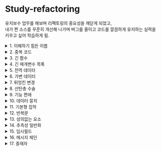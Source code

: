 # Study-refactoring

유지보수 업무를 해보며 리팩토링의 중요성을 깨닫게 되었고,  
내가 짠 소스를 꾸준히 개선해 나가며 버그를 줄이고 코드를 깔끔하게 유지하는 실력을 키우고 싶어 학습하게 됨.

<details markdown="1">
<summary> 1. 이해하기 힘든 이름 </summary>    
깔끔한 코드에서 가장 중요한 것 중 하나가 바로 "좋은 이름"이다.
역할에 대해 직관적이여야한다.

#### 1. 함수 선언 변경하기

좋은 이름을 찾아내는 방법  
-> 좋은 이름을 가진 함수는 소스를 보지 않고 이름만 보고도 이해할 수 있다.   
-> 함수에 주석을 작성한 다음, 주석을 함수 이름으로 만들어 본다.

```
--old
private void studyReviews(GHIssue issue) throws IOException {
    List<GHIssueComment> comments = issue.getComments();
    for (GHIssueComment comment : comments) {
      usernames.add(comment.getUserName());
      reviews.add(comment.getBody());
    }
}
    
    
--new
/**
 * 스터디 리뷰 이슈에 작성되어 있는 리뷰어 목록과 리뷰를 읽어온다.
 */
private void loadReviews(GHIssue issue) throws IOException {
  List<GHIssueComment> comments = issue.getComments();
  for (GHIssueComment comment : comments) {
    usernames.add(comment.getUserName());
    reviews.add(comment.getBody());
  }
}
```

#### 2. 변수 이름 변경하기
더 많이 사용되는 변수일수록 그 이름이 더 중요하다.
```
-- old
List<GHIssueComment> comments = issue.getComments();
for (GHIssueComment comment : comments) {
  usernames.add(comment.getUserName());
  this.reviews.add(comment.getBody());
}

-- new
/**
 * 리뷰를 읽어오는 함수이기 떄문에 좀 더 구체적인 네이밍
*/
List<GHIssueComment> reviews = issue.getComments();
for (GHIssueComment review : reviews) {
  usernames.add(review.getUserName());
  this.reviews.add(review.getBody());
}
```

#### 3. 필드 이름 바꾸기
```
-- old
private Set<String> usernames = new HashSet<>();

-- new
/**
 * 리뷰어들의 이름이기에 좀 더 구체적인 네이밍
*/
private Set<String> reviewers = new HashSet<>();
```
</details>

<details markdown="2">
<summary> 2. 중복 코드 </summary>    

- 중복코드의 단점
비슷한지, 완전히 동일한 코드인지 주의 깊게 봐야한다.
코드를 변경할 때, 동일한 모든 곳의 코드를 변경해야 한다.

- 사용할 수 있는 리팩토링 기술  
동일한 코드를 여러 메소드에서 사용하는 경우, 함수 추출하기 (Extract Function)  
코드가 비슷하게 생겼지만 완전히 같지는 않은 경우, 코드 분리하기 (Slide Statements)  
여러 하위 클래스에 동일한 코드가 있다면, 메소드 올리기 (Pull Up Method)   

#### 1. 필드 이름 바꾸기
"의도"와 "구현" 분리하기  
무슨 일을 하는 코드인지 알아내려고 노력해야 하는 코드라면 해당 코드를 함수로 분리하고 함수 이름으로 "무슨 일을 하는지" 표현할 수 있다.  
거대한 함수 안에 들어있는 주석은 추출한 함수를 찾는데 있어서 좋은 단서가 될 수 있다.  
```
-- old
GitHub gitHub = GitHub.connect();
GHRepository repository = gitHub.getRepository("me/live-study");
GHIssue issue = repository.getIssue(30);

-- new
GHIssue issue = getGhIssue(30); 
...
private GHIssue getGhIssue(int eventId) { // 함수 이름으로 표현
    GitHub gitHub = GitHub.connect();
    GHRepository repository = gitHub.getRepository("me/live-study");
    GHIssue issue = repository.getIssue(eventId);
    return issue;
}
```

#### 2. 코드 정리하기  
관련있는 코드끼리 묶여있어야 코드를 더 쉽게 이해할 수 있다.  
함수에서 사용할 변수를 상단에 미리 정의하기 보다는, 해당 변수를 사용하는 코드 바로 위에 선언하자.  
관련있는 코드끼리 묶은 다음, 함수 추출하기를 사용해서 더 깔끔하게 분리할 수도 있다.  
```
-- old
Set<String> reviewers = new HashSet<>();
GitHub gitHub = GitHub.connect();
...
issue.getComments().forEach(c -> reviewers.add(c.getUserName()));
        
-- new
Set<String> reviewers = new HashSet<>(); // 해당 변수를 사용하는 코드 바로 위에 선언.
issue.getComments().forEach(c -> reviewers.add(c.getUserName()));
```

#### 3. 메소드 올리기
중복 코드는 당장은 잘 동작하더라도 미래에 버그를 만들어 낼 빌미를 제공한다.  
예) A에서 코드를 고치고, B에는 반영하지 않은 경우  
비슷하지만 일부 값만 다른 경우라면, "함수 매개변수화 하기" 리팩토링을 적용한 이후에, 이 방법을 사용할 수 있다.  
</details>


<details markdown="3">
<summary> 3. 긴 함수</summary>  
-짧은함수 vs 긴함수  

함수가 길 수록 더 이해하기 어렵다 vs 짧은 함수는 더 많은 문맥전환을 필요로 한다.  
작은함수에 "좋은 이름"을 사용했다면 해당 함수의 코드를 보지 않고도 이해할 수 있다.  
어떤 코드에 "주석"을 남기고 싶다면, 주석 대신 함수를 만들고 함수의 이름으로 "의도"를 표현하면 된다.  

-사용할 수 있는 리팩토링 기술  

99%는 "함수 추출하기"로 해결 가능하다.  
함수로 분리하면서 해당 함수로 전달해야 할 매개변수가 많아진다면 다음과 같은 리팩토링을 고려해볼 수 있다.  
"임시 변수를 질의 함수로 바꾸기"  
"매개변수 객체 만들기"  
"객체 통째로 넘기기"  
  
"조건문 분해하기"를 사용해 조건문을 분리할 수 있다.  
같은 조건으로 여러개의 Switch문이 있다면, "조건문을 다형성으로 바꾸기"를 사용할 수 있다.  
반복문 안에서 여러 작업을 하고 있어서 하나의 메소드로 추출하기 어렵다면, "반복문 쪼개기"를 적용할 수 있다.  


#### 1. 임시 변수를 질의 함수로 바꾸기
변수를 사용하면 반복해서 동일한 식을 계산하는 것을 피할 수 있고, 이름을 사용해 의미를 표현할 수도 있다.
긴 함수를 리팩토링할 때, 그러한 임시 변수를 함수로 추출하여 분리한다면 뺴낸 함수로 전달해야 할 매개변수를 줄일 수 있다.

```
-- old
파라미터가 너무 많다고 생각이 될 때, 구현부를 메소드로 빼는 방법이 있다.
participants.forEach(p -> {
    long count = p.homework().values().stream()
            .filter(v -> v == true)
            .count();
    double rate = count * 100 / totalNumberOfEvents;

    // 파라미터가 너무 많다.
    String markdownForHomework = String.format("| %s %s | %.2f%% |\n", p.username(), checkMark(p, totalNumberOfEvents), rate);
    writer.print(markdownForHomework);
});

-- new
participants.forEach(p -> {
    String markdownForHomework = getMarkdownForParticipant(totalNumberOfEvents, p); 
    writer.print(markdownForHomework);
});

private double getRate(int totalNumberOfEvents, Participant p) {
    long count = p.homework().values().stream()  
    ...
    return rate;
}

private String getMarkdownForParticipant(int totalNumberOfEvents, Participant p) {
    String markdownForHomework = String.format("| %s %s | %.2f%% |\n", p.username(), checkMark(p, totalNumberOfEvents), getRate(totalNumberOfEvents, p));
    return markdownForHomework;
}
```

#### 2. 매개변수 객체 만들기  
같은 매개변수들이 여러 메소드에 걸쳐 나타난다면 그 매개변수들을 묶은 자료 구조를 만들 수 있다.  
그렇게 만든 자료구조는 :   
	- 해당 데이터간의 관계를 보다 명시적으로 나타낼 수 있다.  
	- 함수에 전달할 매개변수 개수를 줄일 수 있다.  
	- 도메인을 이해하는데 중요한 역할을 하는 클래스로 발전할 수도 있다.  
  
```
-- old
여러 메소드에서 반복되는 필드(totalNumberOfEvents)가 있다면 전역변수로 적용하는 것도 방법이다.

writer.print(header(totalNumberOfEvents, participants.size()));
...

private double getRate(int totalNumberOfEvents, Participant p) 
...
  
private String getMarkdownForParticipant(int totalNumberOfEvents, Participant p) 
...

-- new

private int totalNumberOfEvents;

public StudyDashboard(int totalNumberOfEvents) {
    this.totalNumberOfEvents = totalNumberOfEvents;
}
...
StudyDashboard studyDashboard = new StudyDashboard(15);
```


#### 3. 객체 통째로 넘기기
하나의 객체에서 구할 수 있는 여러 값들을 함수에 전달하는 경우, 해당 매개변수를 객체 하나로 교체할 수 있다.
이로써 매개변수 목록을 줄일 수 있다.

```
-- old
private String getMarkdownForParticipant(int totalNumberOfEvents, Participant p) {
	String markdownForHomework = String.format("| %s %s | %.2f%% |\n", p.username(), 
					checkMark(p, totalNumberOfEvents), getRate(totalNumberOfEvents, p));
	return markdownForHomework;
}

-- new
private String getMarkdownForParticipant(Participant participant) { // 객체를 통째로 넘긴다.
	return String.format("| %s %s | %.2f%% |\n", participant.username(),
                checkMark(participant.homework(), this.totalNumberOfEvents),
		participant.getRate(this.totalNumberOfEvents);
}

```



#### 4. 함수를 명령으로 바꾸기  
함수를 독립적인 객체인, Command로 만들어 사용할 수 있다.  
커맨드 패턴을 적용하면 다음과 같은 장점을 취할 수 있다.  
- 부가적인 기능으로 undo 기능을 만들 수도 있다.  
- 더 복잡한 기능을 구현하는데 필요한 여러 메소드를 추가할 수 있다.  
- 상속이나 템플릿을 활용할 수도 있다.  
- 복잡한 메소드를 여러 메소드나 필드를 활용해 쪼갤 수도 있다.  


#### 5. 조건문 분해하기  
여러 조건에 따라 달라지는 코드를 작성하다 보면 함수가 길어지게 된다.  
"조건"과 "액션" 모두 "의도"를 표현해야한다.  
"함수 추출하기"와 동일한 리팩토링이지만 의도만 다를 뿐이다.  

#### 6. 반복문 쪼개기
반복문을 여러개로 쪼개면 보다 쉽게 이해하고 수정할 수 있다.
```
# 반복문 쪼개기
-- old
for (int index = 1 ; index <= totalNumberOfEvents ; index++) {
	int eventId = index;
	service.execute(new Runnable() {
	@Override
	public void run() {
	try {
		GHIssue issue = repository.getIssue(eventId);
		List<GHIssueComment> comments = issue.getComments();

		for (GHIssueComment comment : comments) {
			Participant participant = findParticipant(comment.getUserName(), participants);
			participant.setHomeworkDone(eventId);
		}
		...
-- new
for (int index = 1 ; index <= totalNumberOfEvents ; index++) {
            int eventId = index;
            service.execute(() -> {
                try {
                    GHIssue issue = repository.getIssue(eventId);
                    checkHomework(issue.getComments(), participants, eventId);
              ...

private void checkHomework(List<GHIssueComment> comments, List<Participant> participants, int eventId) {
        for (GHIssueComment comment : comments) {
            Participant participant = findParticipant(comment.getUserName(), participants);
            participant.setHomeworkDone(eventId);
	}
}
	

# 메소드 추출하기
-- old
private void print() throws IOException, InterruptedException {
        GitHub gitHub = GitHub.connect();
        GHRepository repository = gitHub.getRepository("whiteship/live-study");
        List<Participant> participants = new CopyOnWriteArrayList<>();

        ExecutorService service = Executors.newFixedThreadPool(8);
        CountDownLatch latch = new CountDownLatch(totalNumberOfEvents);
	
	...

-- new
의미를 부여하여 가능한한 함수로 리팩토링함.
private void print() throws IOException, InterruptedException {
        checkGithubIssues(getGhRepository());
	new StudyPrinter(this.totalNumberOfEvents, this.participants, PrinterMode.MARKDOWN).execute();
}

private GHRepository getGhRepository() throws IOException {
	GitHub gitHub = GitHub.connect();
        return gitHub.getRepository("me/live-study");
}
...
```

#### 7. 조건문을 다형성으로 바꾸기  
여러 타입에 따라 각기 다른 로직으로 처리해야 하는 경우에 다형성을 적용해서 조건문을 보다 명확하게 분리할 수 있다.  
공통으로 사용되는 로직은 상위 클래스에 두고 달라지는 부분만 하위 클래스에 둠으로써, 달라지는 부분만 강조할 수 있다.  

</details>




<details markdown="4">
<summary> 4. 긴 매개변수 목록 </summary>    

어떤 함수에 매개변수가 많을수록 함수의 역할을 이해하기 힘들어진다.  
- 과연 그 함수는 한가지 일을 하고 있는게 맞는가?  
- 불필요한 매개변수는 없는가?  
- 하나의 자료구조로 뭉칠 수 있는 매개변수 목록은 없는가?  

#### 1. 매개변수를 질의 함수로 바꾸기  
함수의 매개변수 목록은 함수의 다양성을 대변하며, 짧을수록 이해하기 좋다.  
어떤 한 매개변수를 다른 매개변수를 통해 알아낼 수 있다면 "중복 매개변수"라 생각할 수 있다.  
매개변수에 값을 전달하는 것은 "함수를 호출하는 쪽"의 책임이다. 가능하면 함수를 호출하는 쪽의 책임을 줄이고 함수 내부에서 책임지도록 노력한다.  
  
```
-- old
public double finalPrice() {
	double basePrice = this.quantity * this.itemPrice;
	int discountLevel = this.quantity > 100 ? 2 : 1;
        return this.discountedPrice(basePrice, discountLevel);
}

private double discountedPrice(double basePrice, int discountLevel) {
	return discountLevel == 2 ? basePrice * 0.9 : basePrice * 0.95;
}

-- new
public double finalPrice() {
	double basePrice = this.quantity * this.itemPrice;
	return this.discountedPrice(basePrice);
}

private int discountLevel() {
	return this.quantity > 100 ? 2 : 1;
}

private double discountedPrice(double basePrice) { // 매개변수로 전달할 필요 없이 함수를 호출해 사용.
	return discountLevel() == 2 ? basePrice * 0.9 : basePrice * 0.95;
}
```

#### 2. 플래그 인수 제거하기
플래그는 보통 함수에 매개변수로 전달해서, 함수 내부의 로직을 분기하는데 사용한다.  
플래그를 사용한 함수는 차이를 파악하기 어렵다.  
- bookConcert(customer, false), bookConcert(customer, true)  
- bookConcert(customer), bookConcert(customer)  
조건문 분해하기를 활용할 수 있다.  
 
```
-- old
public LocalDate deliveryDate(Order order, boolean isRush) {
	if (isRush) {
		int deliveryTime = switch (order.getDeliveryState()) {
			case "WA", "CA", "OR" -> 1;
			case "TX", "NY", "FL" -> 2;
			default -> 3;
		};
		return order.getPlacedOn().plusDays(deliveryTime);
        } else {
	...

assertEquals(placedOn.plusDays(1), shipment.deliveryDate(orderFromWA, true));
assertEquals(placedOn.plusDays(2), shipment.deliveryDate(orderFromWA, false));

-- new
플래그성 파라미터를 제거하고 조금 더 코드를 명시적으로 만든다.
public LocalDate regularDeliveryDate(Order order) {
	int deliveryTime = switch (order.getDeliveryState()) {
		case "WA", "CA" -> 2;
		case "OR", "TX", "NY" -> 3;
		default -> 4;
        };
	return order.getPlacedOn().plusDays(deliveryTime);
}

assertEquals(placedOn.plusDays(1), shipment.rushDeliveryDate(orderFromWA));
assertEquals(placedOn.plusDays(2), shipment.regularDeliveryDate(orderFromWA));

```

#### 3. 여러 함수를 클래스로 묶기  

비슷한 매개변수 목록을 여러 함수에서 사용하고 있다면 해당 메소드를 모아서 클래스를 만들 수 있다.  
클래스 내부로 메소드를 옮기고, 데이터를 필드로 만들면 메소드에 전달해야 하는 매개변수 목록도 줄일 수 있다.  


</details>


<details markdown="5">
<summary> 5. 전역 데이터 </summary>    
전역 데이터는 아무곳에서나 변경될 수 있다는 문제가 있다.  
어떤 코드로 인해 값이 바뀐 것인지 파악하기 어렵다.  
클래스 변수(필드)도 비슷한 문제를 겪을 수 있다.  
"변수 캡슐화하기"를 적용해서 접근을 제어하거나 어디서 사용하는지 파악하기 쉽게 만들 수 있다.  
  
#### 1. 변수 캡슐화 하기
메소드는 점진적으로 새로운 메소드로 변경할 수 있으나, 데이터는 한번에 모두 변경해야한다.  
데이터가 사용되는 범위가 클수록 캡슐화를 하는 것이 더 중요해진다.  
- 함수를 사용해서 값을 변경하면 보다 쉽게 검증 로직을 추가하거나 변경에 따르는 후속 작업을 추가하는 것이 편리하다.  
불면 데이터의 경우에는 이런 리팩토링을 적용할 필요가 없다.  

```
-- old
public static Integer targetTemperature = 70;
public static Boolean heating = true;
...
Thermostats.targetTemperature = -1111600;
Thermostats.fahrenheit = false;
..

-- new
private getter/setter를 사용하여 캡슐화 하여 validation, notify 등 후속작업의 편리성을 가져갈 수 있다.

Thermostats.setTargetTemperature(68);
Thermostats.setReadInFahrenheit(false);
...
private static Integer targetTemperature = 70;
private static Boolean heating = true;
...

public static void setHeating(Boolean heating) {
	// TODO validation
        Thermostats.heating = heating;
        // TODO notify
}
...
```
</details>



<details markdown="6">
<summary> 6. 가변 데이터 </summary>    
데이터를 변경하다보면 예상치 못했던 결과나 해결하기 어려운 버그가 발생하기도 한다.
함수형 프로그래밍 언어는 데이터를 변경하지 않고 복사본을 전달한다.
하지만 그 밖의 프로그래밍 언어는 데이터 변경을 허용하고 있다.
따라서 변경되는 데이터 사용 시 발생할 수 있는 리스크를 관리할 수 있는 방법을 적용하는 것이 좋다.

#### 1.변수 쪼개기
어떤 변수가 여러번 재할당 되어도 적절한 경우  
- 반복문에서 순회하는데 사용하는 변수 또는 인덱스  
- 값을 축적시키는데 사용하는 변수  
  
그 밖에 경우에 재할당 되는 변수가 있면 해당 변수는 여러 용도로 사용되는 것이며 변수를 분리해야 더 이해하기 좋은 코드를 만들 수 있다.  
- 변수 하나 당 하나의 책임을 지도록 만든다.  
- 상수를 활용하자. js의 const, 자바의 final  

```
1. final 키워드를 활용해 값의 고정을 명확하게 표현한다.
-- old

double acc = primaryForce / mass;
result = 0.5 * acc * primaryTime * primaryTime;

if (secondaryTime > 0) {
	double primaryVelocity = acc * delay;
	acc = (primaryForce + secondaryForce) / mass;
	result += primaryVelocity * secondaryTime + 0.5 * acc * secondaryTime + secondaryTime;
	...
}

-- new 

final double primaryAcceleration = primaryForce / mass;
result = 0.5 * primaryAcceleration * primaryTime * primaryTime;

if (secondaryTime > 0) {
	final double primaryVelocity = primaryAcceleration * delay;
	final double secondaryAcceleration = (primaryForce + secondaryForce) / mass;
	result += primaryVelocity * secondaryTime + 0.5 * secondaryAcceleration * secondaryTime + secondaryTime;
}
	...


2. input 파라미터를 그대로 사용하는것보다 변수를 사용하여 명확하게 표현한다.
-- old 

public double discount(double inputValue, int quantity) {
        if (inputValue > 50) inputValue = inputValue - 2;
        if (quantity > 100) inputValue = inputValue - 1;
        return inputValue;
}
    
-- new

public double discount(double inputValue, int quantity) {
        double result = inputValue;
        if (inputValue > 50) result -= 2;
        if (quantity > 100) result -= 1;
        return result;
}
```


#### 2. 질의 함수와 변경 함수 분리하기
"눈에 띌만한" 사이드 이팩트 없이 값을 조회할 수 있는 메소드는 테스트 하기도 쉽고, 메소드를 이동하기도 편하다.  
  
명령-조회 분리 규칙:  
- 어떤 값을 리턴하는 함수는 사이드 이팩트가 없어야 한다.  


```
1. 명확한 함수의 사용을 위해 조회와 알람 함수를 분리한다.
-- old
public String alertForMiscreant(List<Person> people) {
        for (Person p : people) {
            if (p.getName().equals("Don")) {
                setOffAlarms();
                return "Don";
            }

            if (p.getName().equals("John")) {
                setOffAlarms();
                return "John";
            }
        }
        return "";
}
-- new 
public void alertForMiscreant(List<Person> people) {
        if(!findMiscreant(people).isBlank()) setOffAlarms();
}

public String findMiscreant(List<Person> people) {
        for (Person p : people) {
            if (p.getName().equals("Don")) return "Don";
            if (p.getName().equals("John")) return "John";
        }

        return "";
}
```


#### 3. 세터 제거하기
세터를 제공한다는 것은 해당 필드가 변경될 수 있다는 것을 뜻한다.  
객체 생성시 처음 설정된 값이 변경될 필요가 없다면 해당 값을 설정할 수 있는 생성자를 만들고 세터를 제거해서 변경될 수 있는 가능성을 제거해야 한다.  


#### 4. 파생 변수를 질의 함수로 바꾸기  
변경할 수 있는 데이터를 최대한 줄이도록 노력해야 한다.  
계산해서 알아낼 수 있는 변수는 제거할 수 있다.  
- 계산 자체가 데이터의 의미를 잘 표현하는 경우도 있다.  
- 해당 변수가 어디선가 잘못된 값으로 수정될 수 있는 가능성을 제거할 수 있다.  
계산에 필요한 데이터가 변하지 않는 값이라면, 계산의 결과에 해당하는 데이터 역시 불변 데이터기 때문에 해당 변수는 그대로 유지할 수 있다.  
  
```
1. 계산해서 알아낼 수 있는 변수는 제거한다. 
-- old
public Discount(double baseTotal) {
        this.baseTotal = baseTotal;
}

public double getDiscountedTotal() {
        return this.discountedTotal;
}

public void setDiscount(double number) {
        this.discount = number;
        this.discountedTotal = this.baseTotal - this.discount;
}
    
-- new
public double getDiscountedTotal() {
        return calculatedDiscountedTotal();
}

private double calculatedDiscountedTotal() {
        return this.baseTotal - this.discount;
}


2. 1번과 마찬가지로 계산해서 알아낼 수 있는 production 변수를 제거한다.
-- old
public void applyAdjustment(double adjustment) {
        this.adjustments.add(adjustment);
        this.production += adjustment;
}

public double getProduction() {
        return this.production;
}

-- new
public void applyAdjustment(double adjustment) {
        this.adjustments.add(adjustment);
}

public double getProduction() {
        return this.adjustments.stream().reduce((double) 0, Double::sum);
}
```

#### 5. 참조를 값으로 바꾸기
값 객체는 객체가 가진 필드의 값으로 동일성을 확인한다.  
값 객체는 변하지 않는다.  
어떤 객체의 변경 내역을 다른 곳으로 전파시키고 싶다면 레퍼런스, 아니라면 값 객체를 사용한다.  
이러한 경우 값이 같더라도 다른 객체로 판단할 수 있기 때문에 equals, hascode를 재정의 해야한다.

</details>

<details markdown="7">
<summary> 7. 뒤엉킨 변경 </summary>    
소프트웨어는 변경에 유연하게(soft) 대처할 수 있어야 한다.  
    
어떤 한 모듈이(함수 또는 클래스가) 여러가지 이유로 다양하게 변경되어야 하는 상황.  
예) 새로운 결제 방식을 도입하거나, DB를 변경할 때 동일한 클래스에 여러 메소드를 수정해야 하는 경우.  
  
서로 다른 문제는 서로 다른 모듈에서 해결해야 한다.  
- 모듈의 책임이 분리되어 있을수록 해당 문맥을 더 잘 이해할 수 있으며 다른 문제는 신경쓰지 않아도 된다.  
  
좋은 소프트웨어는 응집도는 높아야하고 결합도는 낮아야 한다.  
응집도 : 얼마나 관련있는 것들이 한 곳에 잘 밀집되어 있는가.  
결합도 : 관련없는 것들이 서로 얼마나 의존하고 있는가.  
  
#### 1. 단계 쪼개기

서로 다른 일을 하는 코드를 각기 다른 모듈로 분리한다.  
- 그래야 어떤 것을 변경해야 할 때, 그것과 관련있는 것만 신경쓸 수 있다.  
  
여러 일을 하는 함수의 처리 과정을 각기 다른 단계로 구분할 수 있다.  
예) 전처리 -> 주요 작업 -> 후처리  
예) 컴파일러: 텍스트 읽어오기 -> 실행 가능한 형태로 변경  
  
서로 다른 데이터를 사용한다면 단계를 나누는데 있어 중요한 단서가 될 수 있다.  
중간 데이터를 만들어 단계를 구분하고 매개변수를 줄이는데 활요할 수 있다.  


```
-- old
public double priceOrder(Product product, int quantity, ShippingMethod shippingMethod) {
	final double basePrice = product.basePrice() * quantity;
        final double discount = Math.max(quantity - product.discountThreshold(), 0)
                * product.basePrice() * product.discountRate();
        final double shippingPerCase = (basePrice > shippingMethod.discountThreshold()) ?
                shippingMethod.discountedFee() : shippingMethod.feePerCase();
        final double shippingCost = quantity * shippingPerCase;
        final double price = basePrice - discount + shippingCost;
        return price;
}

-- new
// 하는 일에 따라 각기 다른 함수로 분리  

public double priceOrder(Product product, int quantity, ShippingMethod shippingMethod) {
        final PriceData priceData = calculatePriceData(product, quantity);
        return applyShipping(priceData, shippingMethod);
}

private PriceData calculatePriceData(Product product, int quantity) {
        final double basePrice = product.basePrice() * quantity;
        final double discount = Math.max(quantity - product.discountThreshold(), 0)
                * product.basePrice() * product.discountRate();

        return new PriceData(basePrice, discount, quantity); // 중간 데이터를 만들어 매개변수를 줄인다.
}

private double applyShipping(PriceData priceData, ShippingMethod shippingMethod) {
        final double shippingPerCase = (priceData.basePrice() > shippingMethod.discountThreshold()) ?
                shippingMethod.discountedFee() : shippingMethod.feePerCase();
        final double shippingCost = priceData.quantity() * shippingPerCase;
        return priceData.basePrice() - priceData.discount() + shippingCost;
}


```

#### 2. 함수 옮기기
모듈화가 잘 된 소프트웨어는 최소한의 지식만으로 프로그램을 변경할 수 있다.  
관련있는 함수나 필드가 모여있어야 더 쉽게 찾고 이해할 수 있다.  
하지만 관련있는 함수나 필드가 항상 고정적인 것은 아니기 때문에 때에 따라 옮겨야 할 필요가 있다.
  
함수를 옮겨야 하는 경우  
- 해당 함수가 다른 문맥(클래스)에 있는 데이터(필드)를 더 많이 참조하는 경우.  
- 해당 함수를 다른 클라이언트(클래스)에서도 필요로 하는 경우.  
  


#### 3. 클래스 추출하기  
클래스가 다루는 책임이 많아질수록 클래스가 점차 커진다.  
  
클래스를 쪼개는 기준  
- 데이터나 메소드 중 일부가 매우 밀접한 관련이 있는 경우.  
- 일부 데이터가 대부분 같이 바뀌는 경우.  
- 데이터 또는 메소드 중 일부를 삭제한다면 어떻게 될 것인가?    


하위 클래스를 만들어 책임을 분산 시킬 수도 있다.  

```
-- old  

private String officeAreaCode;
private String officeNumber;

public String telephoneNumber() {
	return this.officeAreaCode + " " + this.officeNumber;
}

-- new
// 하위 클래스로 위임.

private final TelephoneNumber telephoneNumber;
public String telephoneNumber() {
        return this.telephoneNumber.toString();
}

```
</details>


<details markdown="8">
<summary> 8. 산탄총 수술 </summary>    
  
어떤 한 변경 사항이 생겼을 때 여러 모듈을 수정해야 하는 상황. ("한가지" 변경사항으로 "여러 모듈" 수정)  
변경 사항이 여러곳에 흩어진다면 찾아서 고치기도 어렵고 중요한 변경 사항을 놓칠 수 있는 가능성도 생긴다.  
  
#### 1. 필드 옮기기

좋은 데이터 구조를 가지고 있다면, 해당 데이터에 기반한 어떤 행위를 코드로(메소드나 함수)옮기는 것도 간편하고 단순해진다.  
처음에는 타당해 보였던 설게적인 의사 결정도 프로그램이 다루고 있는 도메인과 데이터 구조에 대해 더 많이 익혀나가면서, 틀린 의사 결정으로 바뀌는 경우도 있다.  
  
필드를 옮기는 단서:  
- 어떤 데이터를 항상 어떤 클래스와 함께 전달하는 경우.  
- 어떤 클래스를 변경할 때 다른 클래스에 있는 필드를 변경해야 하는 경우.  
- 여러 클래스에 동일한 필드를 수정해야 하는 경우.  
  
```
// discountRate 필드를 CustomerContract 클래스로 옮겨 변경 사항이 발생했을때 대처하기 수월하게 리팩토링.

-- Customer Class
private CustomerContract contract;

public Customer(String name, double discountRate) {
	this.name = name;
        this.contract = new CustomerContract(dateToday(), discountRate);
}

public double getDiscountRate() {
        return this.contract.getDiscountRate();
}

```

#### 2. 함수 인라인
"함수 추출하기"의 반대에 해당하는 리팩토링  
간혹, 함수 본문(소스)이 함수 이름 만큼 또는 그보다 더 잘 의도를 표현하는 경우도 있다.  
  
```
-- old
//  소스를 읽지 않아도 moreThanFiveLateDeliveries 이라는 이름으로 잘 표현했지만, 소스와 메서드 이름의 큰 차이가 없다.

public int rating(Driver driver) {
        return moreThanFiveLateDeliveries(driver) ? 2 : 1;
}

private boolean moreThanFiveLateDeliveries(Driver driver) {
        return driver.getNumberOfLateDeliveries() > 5;
}

-- new 
public int rating(Driver driver) {
        return driver.getNumberOfLateDeliveries() > 5 ? 2 : 1;
}

```

#### 3. 클래스 인라인  
"클래스 추출하기"의 반대에 해당하는 리팩토링  
리팩토링을 하는 중에 클래스의 책임을 옮기다 보면 클래스의 존재 이유가 빈약해지는 경우가 발생할 수 있다.  
존재 이유가 빈약한 클래스의 필드먼저 옮기고 메서드를 옮긴 후 클래스를 삭제하면 컴파일 에러를 줄이며 편하게 옮길 수 있다.


</details>



<details markdown="9">
<summary> 9. 기능 편애 </summary>    
  
어떤 모듈에 있는 함수가 다른 모듈에 있는 데이터나 함수를 더 많이 참조하는 경우에 발생한다.  
예) 다른 객체의 getter를 여러개 사용하는 메소드  
- "함수 옮기기"를 사용해서 함수를 적절한 위치로 옮긴다.  
- 함수 일부분만 다른 곳의 데이터와 함수를 많이 참조한다면 "함수 추출하기"로 함수를 나눈 다음에 함수를 옮길 수 있다.  
  
만약에 여러 모듈을 참조하고 있다면, 그 중에서 가장 많은 데이터를 참조하는 곳으로 옮기거나, 함수를 여러개로 쪼개서 각 모듈로 분산 시킬 수 있다.  
데이터와 해당 데이터를 참조하는 행동을 같은 곳에 두도록 하자.  
  
  
```
-- old
// Bill Class에서 ElectricityUsage, GasUsage 클래스의 데이터를 참조하여 계산한다. 이것을 각각의 모듈로 옮겨 리팩토링한다.
double electicityBill = electricityUsage.getAmount() * electricityUsage.getPricePerUnit();
double gasBill = gasUsage.getAmount() * gasUsage.getPricePerUnit();
return electicityBill + gasBill;

-- new 

// ElectricityUsage Class
public double getElecticityBill() {
        return this.getAmount() * this.getPricePerUnit();
}

// GasUsage Class
public double getGasBill() {
        return this.getAmount() * this.getPricePerUnit();
}

// Bill Class
public double calculateBill() {
        return electricityUsage.getElecticityBill() + gasUsage.getGasBill();
}

```


</details>


<details markdown="9">
<summary> 10. 데이터 뭉치 </summary>    
  
항상 뭉쳐 다니는 데이터는 한 곳으로 모아두는 것이 좋다.  
- 여러 클래스에 존재하는 비슷한 필드 목록  
- 여러 함수에 전달하는 매개변수 목록    

```
-- old
// areaCode, number를 서로 다른 클래스에서 병합하여 phoneNumber로 사용하고 있다.


// Office Class
private String officeAreCode;
private String officeNumber;
public String officePhoneNumber() {
        return officeAreCode + "-" + officeNumber;
}


// Employee Class
private String personalAreaCode;
private String personalNumber;
public String personalPhoneNumber() {
        return personalAreaCode + "-" + personalNumber;
}


-- new
// 항상 뭉쳐다니며 같은 기능을 하는 필드를 새로운 클래스(TelephoneNumber Class)로 추출한다.

// TelephoneNumber Class
private String areaCode;
private String number;

@Override
public String toString() {
        return this.areaCode + "-" + this.number;
}

// Employee, Office Class
private TelephoneNumber personalPhoneNumber;
public String personalPhoneNumber() {
        return this.personalPhoneNumber.toString();
}
```

</details>



<details markdown="11">
<summary> 11. 기본형 집착 </summary>    

어플리케이션이 다루고 있는 도메인에 필요한 기본 타입을 만들지 않고 프로그래밍 언어가 제공하는 기본 타입을 사용하는 경우가 많다.  
예) 전화번호, 좌표, 돈, 범위, 수량 등  
기본형으로는 단위(인치 vs 미터) 또는 표기법을 표현하기 어렵다.  

#### 1. 기본형을 객체로 바꾸기  
개발 초기에는 기본형 (숫자 또는 문자열)으로 표현한 데이터가 나중에는 해당 데이터와 관련있는 다양한 기능을 필요로 하는 경우가 발생한다.  
예) 문자열로 표현하던 전화번호의 지역코드가 필요하거나 다양한 포맷을 지원하는 경우.  
예) 숫자로 표현하던 온도의 단위(화씨, 섭씨)를 변환하는 경우.  
기본형을 사용한 데이터를 감싸 줄 클래스를 만들면, 필요한 기능을 추가할 수 있다.  
  

```
-- old
...
.filter(o -> o.getPriority() == "high" || o.getPriority() == "rush")
...

-- new
// 기본형을 객체로 만들어 필요한 기능을 추가한다.
...
.filter(o -> o.getPriority().higherThen(new Priority("normal")))
...

// Priority Class
private List<String> legalValues = List.of("low", "normal", "high", "rush");
public boolean higherThen(Priority other) {
        return this.index() > other.index();
}

// Order Class 생성자의 String 매개변수의 type 체크가 필요하여 생성자 체인 사용.
public Order(String priority) {
        this(new Priority(priority));
}

public Order(Priority priority) {
        this.priority = priority;
}

// String 타입의 type safety를 검사
public Priority(String value) {
if (legalValues.contains(value)){
	this.value = value;
	...
	
```


#### 2. 타입 코드를 서브 클래스로 바꾸기  
비슷하지만 다른 것들을 표현해야 하는 경우, 문자열(String), 열거형(enum), 숫자(int) 등으로 표현하기도 한다.  
예) 주문타입, "일반 주문", "빠른 주문"  
예) 직원 타입, "엔지니어", "매니저", "세일즈"  
  
타입을 서브클래스로 바꾸는 계기  
- 조건문을 다형성으로 표현할 수 있을 때, 서브클래스로 만들고 "조건부 로직을 다형성으로 바꾸기"를 적용한다.  

```
-- old

private String type;
public Employee(String name, String type) {
        this.validate(type);
        this.name = name;
        this.type = type;
}
    
private void validate(String type) {
	List<String> legalTypes = List.of("engineer", "manager", "salesman");
	if (!legalTypes.contains(type)) throw new IllegalArgumentException(type);
	...

-- new 

// type 변수를 삭제하고 타입에 따른 서브클래스를 생성해 다형성으로 바꾼다.
public static Employee createEmployee(String name, String type) {
        switch (type) {
            case "engineer" :
                return new Engineer(name);
            case "manager" :
                return new Manager(name);
	    ...
            default:
                throw new IllegalArgumentException(type);
        }
}

assertEquals("engineer", Employee.createEmployee("hong", "engineer").getType());

```

#### 3. 조건부 로직을 다형성으로 바꾸기  
- 복잡한 조건식을 상속과 다형성을 사용해 코드를 보다 명확하게 분리할 수 있다.  
- 기본 동작과 (타입에 따른) 특수한 기능이 섞여있는 경우에 상속 구조를 만들어서 기본 동작을 상위클래스에 두고 특수한 기능을 하위 클래스로 옮겨서 각 타입에 따른 "차이점"을 강조할 수 있다.  
  

```
-- old
// 기존 코드에 type이 "china" 인지를 판별하여 다른 result 계산식이 존재한다.
private int captainHistoryRisk() {
        int result = 1;
        if (this.history.size() < 5) result += 4;
        result += this.history.stream().filter(v -> v.profit() < 0).count();
        if (this.voyage.zone().equals("china") && this.hasChinaHistory()) result -= 2; // HERE!!
        return Math.max(result, 0);
}

private int voyageProfitFactor() {
        int result = 2;

        if (this.voyage.zone().equals("china")) result += 1;
        if (this.voyage.zone().equals("east-indies")) result +=1 ;
        if (this.voyage.zone().equals("china") && this.hasChinaHistory()) { // HERE!!
            result += 3;
            if (this.history.size() > 10) result += 1;
            if (this.voyage.length() > 12) result += 1;
            if (this.voyage.length() > 18) result -= 1;
        } else {
            if (this.history.size() > 8) result +=1 ;
            if (this.voyage.length() > 14) result -= 1;
        }

        return result;
}

-- new 
// Factory 패턴을 적용해 type이 "china" 일 때 생성되는 객체를 다르게 만든다.
// VoyageRating 이라는 기본 동작 클래스를 상위에 두고 ChinaExperiencedVoyageRating 이라는 하위 클래스가 상속받아 메소드 오버라이딩을 통해 차이점을 구현한다.

// 다른 객체 생성
if(voyage.zone().equals("china") && hasChinaHistory(history)) {
            return new ChinaExperiencedVoyageRating(voyage, history);
        } else {
            return new VoyageRating(voyage, history);
}


// VoyageRating을 상속받은 ChinaExperiencedVoyageRating 하위 Class
protected int voyageLengthFactor() {
        int result = 0;
        result += 3;
        if (this.voyage.length() > 12) result += 1;
        if (this.voyage.length() > 18) result -= 1;
        return result;
}
```



</details>




<details markdown="12">
<summary> 12. 반복문 </summary>    

프로그래밍 언어 초기부터 있었던 반복문은 처음엔 별다른 대안이 없어서 간과했지만 최근 Java와 같은 언어에서 함수형 프로그래밍을 지원하면서 반복문에 비해 더 나은 대안책이 생겼다.  
"반복문을 파이프라인으로 바꾸는" 리팩토링을 적용하면 필터나 맵핑과 같은 파이프라인 기능을 사용해 보다 빠르게 어떤 작업을 하는지 파악할 수 있다.  
  
#### 1. 반복문을 파이프라인으로 바꾸기

컬렉션 파이프라인 (Java의 Stream)
고전적인 반복문을 파이프라인 오퍼레이션을 사용해 표현하면 코드를 더 명확하게 만들 수 있다.  
- 필터 : 전달받은 조건의 true에 해당하는 데이터만 다음 오퍼레이션으로 전달.
- 맵 : 전달받은 함수를 사용해 입력값을 원하는 출력값으로 변환하여 다음 오퍼레이션으로 전달.

```
-- old
for (Author a : authors) {
	if (a.company.equals(company)) {
                var handle = a.twitterHandle;
		if (handle != null) result.add(handle);
	}
}

-- new
// stream을 사용하여 리팩토링
authors.stream()
	.filter(author -> author.company.equals(company))
	.map(author -> author.twitterHandle)
	.filter(t -> t != null)
	.collect(Collectors.toList());
```

</details>



<details markdown="13">
<summary> 13. 성의없는 요소 </summary>    
 
여러 프로그래밍적인 요소(변수, 메소드, 클래스 등)를 만드는 이유  
- 나중에 발생할 변화를 대비해서  
- 해당 함수 또는 클래스를 재사용하려고  
- 의미있는 이름을 지어주려고  
  
가끔 그렇게 예상하고 만들어 놓은 요소들이 기대에 부응하지 못하는 경우가 있는데 그런 경우에 해당 요소들을 제거해야한다.  

#### 1. 계층 합치기
상속 구조를 리팩토링하는 중에 기능을 올리고 내리다 보면 하위클래스와 상위클래스 코드에 차이가 없는 경우가 발생할 수 있다.  
그런 경우에 그 둘을 합칠 수 있다.  
하위클래스와 상위클래스 중에 어떤 것을 없애야 하는가? (둘 중에 보다 이름이 적절한 쪽을 선택하지만, 애매하다면 어느쪽을 선택해도 문제없다.)


</details>

<details markdown="14">
<summary> 14. 추측성 일반화 </summary>    

나중에 이러 저러한 기능이 생길 것으로 예상하여, 여러 경우에 필요로 할만한 기능을 만들어 놨지만 결국에 쓰이지 않는 코드가 발생한 경우.  

#### 1. 죽은 코드제거하기
실제로 나중에 필요해질 코드라 하더라도 지금 쓰이지 않는 코드라면 주석으로 감싸는게 아니라 삭제해야 한다.

</details>



<details markdown="15">
<summary> 15. 임시필드 </summary>    
  
클래스에 있는 어떤 필드가 특정한 경우에만 값을 갖는 경우.  
어떤 객체의 필드가 "특정한 경우에만" 값을 가진다는 것을 이해하는 것은 일반적으로 예상하지 못하기 때문에 이해하기 어렵다.  
  
#### 1. 특이 케이스 추가하기
어떤 필드의 특정한 값에 따라 동일하게 동작하는 코드가 반복적으로 나타난다면, 해당 필드를 감싸는 "특별한 케이스"를 만들어 해당 조건을 표현할 수 있다.  
이러한 매커니즘을 "특이 케이스 패턴"이라고 부르고 "Null Object 패턴"을 이러한 패턴의 특수한 형태라고 볼 수 있다.  

```
1.
-- old
// 여러 메소드에서 customer의 name이 "unknown"인지 파악하는 코드가 반복된다. 
// 따라서 UnknownCustomer 이라는 클래스를 만들어 반복 코드를 리팩토링한다.

// CustomerService Class
public String customerName(Site site) {
	if (customer.getName().equals("unknown")) { // HERE!!
            customerName = "occupant";
        } else {
            customerName = customer.getName();
	}
	...
	
public BillingPlan billingPlan(Site site) {
	return customer.getName().equals("unknown") ? new BasicBillingPlan() : customer.getBillingPlan(); // HERE!!
...

public int weeksDelinquent(Site site) {
	return customer.getName().equals("unknown") ? 0 : customer.getPaymentHistory().getWeeksDelinquentInLastYear(); // HERE!!
...

-- new
// UnknownCustomer Class extends Customer
public UnknownCustomer() {
        super("unknown", null, null);
}

public String customerName(Site site) {
        return site.getCustomer().getName();
}	


2.
-- old
// CustomerService에서 사용되는 Customer 정보는 site.getCustomer() 메서드를 통해 가져온다.
// 이 메서드에서 Customer의 타입을 판별해 가지고 온다면 메서드를 간결하게 리팩토링할 수 있다.


// Site Class
public Site(Customer customer) {
        this.customer = customer.getName().equals("unknown") ? new UnknownCustomer() : customer;
}

// Customer Service
public BillingPlan billingPlan(Site site) {
        return site.getCustomer().getBillingPlan();
}

// UnkownCustomer Class
public UnknownCustomer() {
        super("unknown", new BasicBillingPlan(), null);
}



3.
-- old
// CustomerServiced의 weeksDelinquent메서드의 경우 UnknownCustomer의 경우 Null Object 패턴을 사용해 디폴트 0 값을 설정해준다.

public int weeksDelinquent(Site site) {
        Customer customer = site.getCustomer();
        return customer.getName().equals("unknown") ? 0 : customer.getPaymentHistory().getWeeksDelinquentInLastYear();
}

-- new
// UnkownCustomer Class
public UnknownCustomer() {
        super("unknown", new BasicBillingPlan(), new NullPaymentHistory());
}

// NullPaymentHistory Class
public NullPaymentHistory() {
        super(0);
}

// CustomerService Class
public int weeksDelinquent(Site site) {
        return site.getCustomer().getPaymentHistory().getWeeksDelinquentInLastYear();
}

```

</details>



<details markdown="16">
<summary> 16. 메시지 체인 </summary>    
  
레퍼런스를 따라 계속해서 메소드 호출이 이어지는 코드  
예) this.member.getCredit().getLevel().getDescription()  
해당 코드의 클라이언트가 코드 체인을 모두 이해해야 한다.  
체인 중 일부가 변경된다면 클라이언트의 코드도 변경해야 한다.  
  


#### 1. 위임 숨기기
  
캡슐화란 어떤 모듈이 시스템의 다른 모듈을 최소한으로 알아야 한다는 것이다.  
그래야 어떤 모듈을 변경할 때, 최소한의 모듈만 그 변경에 영향을 받을 것이고, 그래야 무언가를 변경하기 쉽다.  
처음 객체 지향에서 캡슐화를 배울 때 필드를 메소드로 숨기는 것이라 배우지만, 메소드 호출도 숨길 수 있다.

```
-- old
Person manager = keesun.getDepartment().getManager();

-- new

// Person Class
Person getManager(Person keesun) {
        return keesun.getDepartment().getManager();
}

Person manager = keesun.getManager(keesun);
```




</details>


<details markdown="17">
<summary> 17. 중재자 </summary>    

캡슐화를 통해 내부의 구체적인 정보를 최대한 감출 수 있다.  
그러나, 어떤 클래스의 메소드가 대부분 다른 캘래스로 메소드 호출을 위임하고 있다면 중재자를 제거하고 클라이언트가 해당 클래스를 직접 사용하도록 코드를 개선할 수 있다.  


#### 1. 중재자 제거하기
16번 위임 숨기기의 반대.  
필요한 캡슐화의 정도는 시간에 따라 그리고 상황에 따라 바뀔 수 있다.  
위임하고 있는 객체를 클라이언트가 사용할 수 있도록 getter를 제공하고, 클라이언트는 메시지 체인을 사용하도록 코드를 고친 뒤에 캡슐화에 사용했던 메소드를 제거한다.  


#### 2. 슈퍼클래스를 위임으로 바꾸기  
객체지향에서 "상속"은 기존의 기능을 재사용하는 쉬우면서 강력한 방법이지만 떄로는 적절하지 않은 경우도 있다.  
서브클래스는 슈퍼클래스의 모든 기능을 지원해야한다.  
- Stack이라는 자료구조를 만들 때 List를 상속 받는것이 좋을까?  
  
서브클래스는 슈퍼클래스의 변경에 취약하다.  
- 상속은 적절한 경우에 사용한다면 매우 쉽고 효율적인 방법이다.   
- 따라서, 우선 상속을 적용한 이후에, 적절치 않다고 판단이 된다면 그때에 이 리팩토링을 적용하자.  

```
-- old
public class Scroll extends CategoryItem {}

-- new 
private CategoryItem categoryItem; // 상위 타입을 필드로 선언

// 생성자를 통해 슈퍼클래스를 위임으로 바꾼다.
this.categoryItem = new CategoryItem(id, title, tags);

// 상속 제거
public class Scroll 
```

#### 3. 서브클래스를 위임으로 바꾸기
어떤 객체의 행동이 카테고리에 따라 바뀐다면, 보통 상속을 이용해서 일반적인 로직은 슈퍼클래스에 두고 특이한 케이스에 해당하는 로직을 서브클래스를 사용해 표현한다.  
하지만, 대부분의 프로그래밍 언어에서 상속은 오직 한번만 사용할 수 있다.  
- 만약에 어떤 객체를 두가지 이상의 카테고리로 구분해야 한다면?  
- 위임을 사용하면 얼마든지 여러가지 이유로 여러 다른 객체로 위임을 할 수 있다.  
  
슈퍼클래스가 바뀌면 모든 서브클래스에 영향을 줄 수 있다. 따라서 슈퍼클래스를 변경할 때 서브클래스까지 신경써야 한다.  
- 만약에 서브클래스가 전혀 다른 모듈에 있다면?  
- 위임을 사용한다면 중간에 인터페이스를 만들어 의존성을 줄일 수 있다.  

"상속 대신 위임을 선호하라" 는 결코 "상속은 나쁘다" 라는 말이 아니다.  
- 처음엔 상속을 적용하고 언제든지 이런 리팩토링을 사용해 위임으로 전환할 수 있다.  

```
-- old
// 기존 PremiumBooking은 Booking을 상속받은 서브클래스이다.
// 이 클래스를 제거하고 위임 받는 클래스를 생성한다.

// PremiumBooking Class
public boolean hasTalkback() {
        return this.show.hasOwnProperty("talkback");
}
...

-- new
// 1. 기존 Booking에 factory 메서드를 만든다.

// factory 메서드를 만들면 메서드 이름으로 역할을 자유롭게 표현할 수 있다.
public static Booking createBooking(Show show, LocalDateTime time) {
        return new Booking(show, time);
}

public static Booking createPremiumBooking(Show show, LocalDateTime time, PremiumExtra extra) {
        Booking booking = createBooking(show, time);
        booking.premiumDelegate = new PremiumDelegate(booking, extra);
        return booking;
}


// 2. 기존 PremiumBooking의 메소드들을 위임받은 PremiumDelegate 클래스로 옮겨온다.
public class PremiumDelegate {
	private Booking host;
	private PremiumExtra extra;
	
	public boolean hasTalkback() {
        	return this.host.show.hasOwnProperty("talkback");
    	}
	...


// 3. 메서드를 사용할 때 Booking 인스턴스를 생성하는 것이 아닌 Booking에 작성한 factory 메서드를 사용한다.
assertFalse(new Booking(lionKing, weekday).hasTalkback());   
-> assertFalse(Booking.createBooking(lionKing, weekday).hasTalkback());  
  
assertTrue(new PremiumBooking(aladin, weekend, premiumExtra).hasTalkback()); 
-> assertTrue(Booking.createPremiumBooking(aladin, weekend, premiumExtra).hasTalkback());

```

</details>

